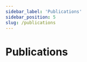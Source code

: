 ```yaml
---
sidebar_label: 'Publications'
sidebar_position: 5
slug: /publications
---
```


# Publications

[TODO: use bibtex file]::

